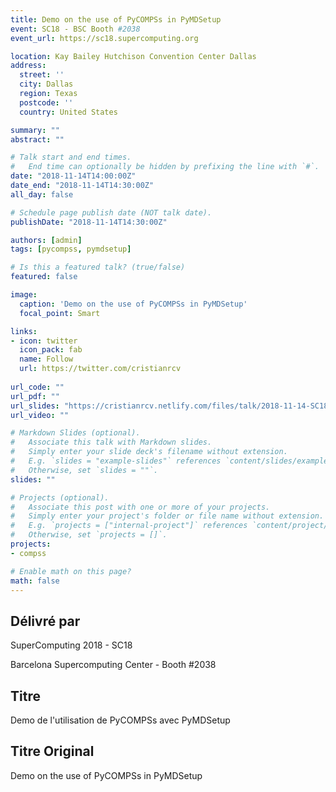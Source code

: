 ```yaml
---
title: Demo on the use of PyCOMPSs in PyMDSetup
event: SC18 - BSC Booth #2038
event_url: https://sc18.supercomputing.org

location: Kay Bailey Hutchison Convention Center Dallas
address:
  street: ''
  city: Dallas
  region: Texas
  postcode: ''
  country: United States

summary: ""
abstract: ""

# Talk start and end times.
#   End time can optionally be hidden by prefixing the line with `#`.
date: "2018-11-14T14:00:00Z"
date_end: "2018-11-14T14:30:00Z"
all_day: false

# Schedule page publish date (NOT talk date).
publishDate: "2018-11-14T14:30:00Z"

authors: [admin]
tags: [pycompss, pymdsetup]

# Is this a featured talk? (true/false)
featured: false

image:
  caption: 'Demo on the use of PyCOMPSs in PyMDSetup'
  focal_point: Smart

links:
- icon: twitter
  icon_pack: fab
  name: Follow
  url: https://twitter.com/cristianrcv
  
url_code: ""
url_pdf: ""
url_slides: "https://cristianrcv.netlify.com/files/talk/2018-11-14-SC18-pymdsetup-presentation.html"
url_video: ""

# Markdown Slides (optional).
#   Associate this talk with Markdown slides.
#   Simply enter your slide deck's filename without extension.
#   E.g. `slides = "example-slides"` references `content/slides/example-slides.md`.
#   Otherwise, set `slides = ""`.
slides: ""

# Projects (optional).
#   Associate this post with one or more of your projects.
#   Simply enter your project's folder or file name without extension.
#   E.g. `projects = ["internal-project"]` references `content/project/deep-learning/index.md`.
#   Otherwise, set `projects = []`.
projects:
- compss

# Enable math on this page?
math: false
---
```


<h2>Délivré par</h2>

<p>SuperComputing 2018 - SC18</p>
<p>Barcelona Supercomputing Center - Booth #2038</p>  

<h2>Titre</h2>

Demo de l'utilisation de PyCOMPSs avec PyMDSetup

<h2>Titre Original</h2>

Demo on the use of PyCOMPSs in PyMDSetup
